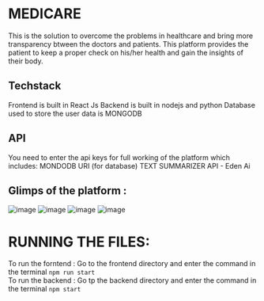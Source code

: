 # MEDICARE
This is the solution to overcome the problems in healthcare and bring more transparency btween the doctors and patients.
This platform provides the patient to keep a proper check on his/her health and gain the insights of their body.

## Techstack
Frontend is built in React Js
Backend is built in nodejs and python
Database used to store the user data is MONGODB

## API 
You need to enter the api keys for full working of the platform which includes:
MONDODB URI (for database)
TEXT SUMMARIZER API - Eden Ai 

## Glimps of the platform :
![image](https://github.com/shukabum/Tinkerquest-medicare/assets/109593681/6c7f9b91-d265-48be-a333-60a0b0bd95c5)
![image](https://github.com/shukabum/Tinkerquest-medicare/assets/109593681/de936f02-5ee2-4fc3-81ca-07900cd668af)
![image](https://github.com/shukabum/Tinkerquest-medicare/assets/109593681/fbb5b232-61b1-4ef7-9d85-fd75ddcaa03b)
![image](https://github.com/shukabum/Tinkerquest-medicare/assets/109593681/a7c87886-73ac-4131-959e-28a215ec2c2c)

# RUNNING THE FILES:
To run the forntend : Go to the frontend directory and enter the command in the terminal ``` npm run start  ```
<br/>
To run the backend : Go tp the backend directory and enter the command in the terminal ``` npm start ```

